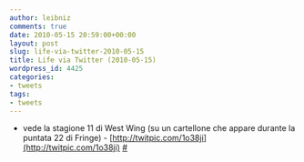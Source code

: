 ```yaml
---
author: leibniz
comments: true
date: 2010-05-15 20:59:00+00:00
layout: post
slug: life-via-twitter-2010-05-15
title: Life via Twitter (2010-05-15)
wordpress_id: 4425
categories:
- tweets
tags:
- tweets
---
```



	
  * vede la stagione 11 di West Wing (su un cartellone che appare durante la puntata 22 di Fringe) - [http://twitpic.com/1o38ji](http://twitpic.com/1o38ji) [#](http://twitter.com/leibniz/statuses/14056101754)


